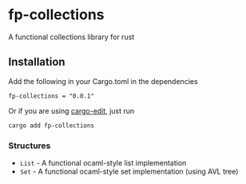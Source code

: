 # fp-collections
A functional collections library for rust


## Installation

Add the following in your Cargo.toml in the dependencies
```
fp-collections = "0.0.1"
```

Or if you are using [cargo-edit](https://github.com/killercup/cargo-edit), just run
```
cargo add fp-collections
```


### Structures

* `List` - A functional ocaml-style list implementation
* `Set` - A functional ocaml-style set implementation (using AVL tree)

